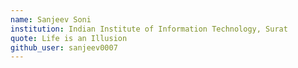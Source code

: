 ```yaml
---
name: Sanjeev Soni 
institution: Indian Institute of Information Technology, Surat
quote: Life is an Illusion   
github_user: sanjeev0007
---
```


